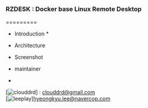 ### RZDESK : Docker base Linux Remote Desktop 
=========

* Introduction 
   *  

* Architecture 
  

* Screenshot  


* maintainer
* 
[![clouddrd](https://avatars0.githubusercontent.com/u/4547756?v=2&s=100)] : clouddrd@gmail.com  
[![leeplay](https://avatars1.githubusercontent.com/u/7857613?v=2&s=100)]hyeongkyu.lee@navercop.com
  


